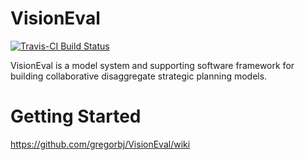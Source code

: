 
# VisionEval

[![Travis-CI Build Status](https://travis-ci.org/gregorbj/VisionEval.svg?branch=develop)](https://travis-ci.org/gregorbj/VisionEval)

VisionEval is a model system and supporting software framework for building collaborative disaggregate strategic planning models.  

# Getting Started

https://github.com/gregorbj/VisionEval/wiki
